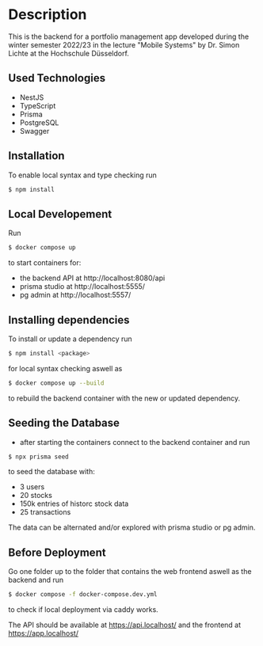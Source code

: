 # Description

This is the backend for a portfolio management app developed during the winter semester 2022/23 in the lecture "Mobile Systems" by Dr. Simon Lichte at the Hochschule Düsseldorf.

## Used Technologies

- NestJS
- TypeScript
- Prisma
- PostgreSQL
- Swagger

## Installation

To enable local syntax and type checking run

```bash
$ npm install
```

## Local Developement

Run

```bash
$ docker compose up
```

to start containers for:
- the backend API at  http://localhost:8080/api
- prisma studio at http://localhost:5555/
- pg admin at http://localhost:5557/


## Installing dependencies

To install or update a dependency run

```bash
$ npm install <package>
```

for local syntax checking aswell as 

```bash
$ docker compose up --build
```

to rebuild the backend container with the new or updated dependency.

 
## Seeding the Database

- after starting the containers connect to the backend container and run 

```bash
$ npx prisma seed
```

to seed the database with:

- 3 users
- 20 stocks
- 150k entries of historc stock data
- 25 transactions

The data can be alternated and/or explored with prisma studio or pg admin.

## Before Deployment

Go one folder up to the folder that contains the web frontend aswell as the backend and run

```bash
$ docker compose -f docker-compose.dev.yml 
```

to check if local deployment via caddy works.

The API should be available at https://api.localhost/ and the frontend at https://app.localhost/
